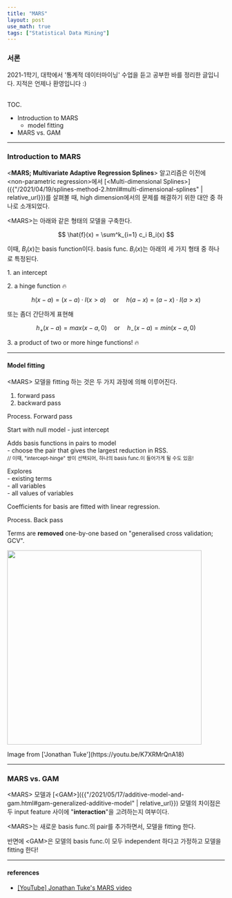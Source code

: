 ```yaml
---
title: "MARS"
layout: post
use_math: true
tags: ["Statistical Data Mining"]
---
```


### 서론
2021-1학기, 대학에서 '통계적 데이터마이닝' 수업을 듣고 공부한 바를 정리한 글입니다. 지적은 언제나 환영입니다 :)

<br><span class="statement-title">TOC.</span><br>

- Introduction to MARS
  - model fitting
- MARS vs. GAM

<hr/>

### Introduction to MARS

\<**MARS; Multivariate Adaptive Regression Splines**\> 알고리즘은 이전에 \<non-parametric regression\>에서 [\<Multi-dimensional Splines\>]({{"/2021/04/19/splines-method-2.html#multi-dimensional-splines" | relative_url}})를 살펴볼 때, high dimension에서의 문제를 해결하기 위한 대안 중 하나로 소개되었다.

\<MARS\>는 아래와 같은 형태의 모델을 구축한다.

$$
\hat{f}(x) = \sum^k_{i=1} c_i B_i(x)
$$

이때, $B_i(x)$는 basis function이다. basis func. $B_i(x)$는 아래의 세 가지 형태 중 하나로 특정된다.

1\. an intercept

2\. a hinge function 🔥

$$
h(x - a) = (x - a) \cdot I(x > a) \quad \text{or} \quad h(a - x) = (a - x) \cdot I(a > x)
$$

또는 좀더 간단하게 표현해

$$
h_+ (x-a) = max(x-a, 0) \quad \text{or} \quad h_- (x-a) = min(x-a, 0)
$$

3\. a product of two or more hinge functions! 🔥

<hr/>

#### Model fitting

\<MARS\> 모델을 fitting 하는 것은 두 가지 과정에 의해 이루어진다.

1. forward pass
2. backward pass

<div class="math-statement" markdown="1">

<span class="statement-title">Process.</span> Forward pass<br>

Start with null model - just intercept

Adds basis functions in pairs to model<br/>
\- choose the pair that gives the largest reduction in RSS. <br/>
<small>// 이때, "intercept-hinge" 쌍이 선택되어, 하나의 basis func.이 들어가게 될 수도 있음!</small>

Explores<br/>
\- existing terms<br/>
\- all variables<br/>
\- all values of variables

Coefficients for basis are fitted with linear regression.

</div>

<div class="math-statement" markdown="1">

<span class="statement-title">Process.</span> Back pass<br>

Terms are **removed** one-by-one based on "generalised cross validation; GCV".

<div class="img-wrapper">
  <img src="{{ "/images/statistical-data-mining/MARS-1.png" | relative_url }}" width="450px">
  <p markdown="1">Image from ['Jonathan Tuke'](https://youtu.be/K7XRMrQnA18)</p>
</div>

</div>

<hr/>

### MARS vs. GAM

\<MARS\> 모델과 [\<GAM\>]({{"/2021/05/17/additive-model-and-gam.html#gam-generalized-additive-model" | relative_url}}) 모델의 차이점은 두 input feature 사이에 "**interaction**"을 고려하는지 여부이다.

\<MARS\>는 새로운 basis func.의 pair를 추가하면서, 모델을 fitting 한다. 

반면에 \<GAM\>은 모델의 basis func.이 모두 independent 하다고 가정하고 모델을 fitting 한다!



<hr/>

#### references

- [[YouTube] Jonathan Tuke's MARS video](https://youtu.be/K7XRMrQnA18)


